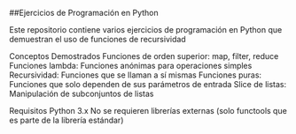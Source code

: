 ##Ejercicios de Programación en Python

Este repositorio contiene varios ejercicios de programación en Python que demuestran el uso de funciones de recursividad

Conceptos Demostrados
Funciones de orden superior: map, filter, reduce
Funciones lambda: Funciones anónimas para operaciones simples
Recursividad: Funciones que se llaman a sí mismas
Funciones puras: Funciones que solo dependen de sus parámetros de entrada
Slice de listas: Manipulación de subconjuntos de listas

Requisitos
Python 3.x
No se requieren librerías externas (solo functools que es parte de la librería estándar)
